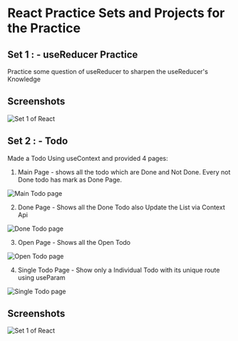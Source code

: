 # React Practice Sets and Projects for the Practice 


## Set 1 : - useReducer Practice 

Practice some question of useReducer to sharpen the useReducer's Knowledge


## Screenshots

![Set 1 of React](c:\Users\pc\Pictures\Screenshots\react1.png) 




## Set 2 : - Todo  

Made a Todo Using useContext and provided 4 pages:

1. Main Page - shows all the todo which are Done and Not Done.
    Every not Done todo has mark as Done Page.

![Main Todo page](c:\Users\pc\Pictures\Screenshots\main-todo.png)

2. Done Page - Shows all the Done Todo also Update the List via Context Api

![Done Todo page](c:\Users\pc\Pictures\Screenshots\Done-page.png)

3. Open Page - Shows all the Open Todo

![Open Todo page](c:\Users\pc\Pictures\Screenshots\open-todo.png)

4. Single Todo Page - Show only a Individual Todo with its unique route using useParam

![Single Todo page](c:\Users\pc\Pictures\Screenshots\single-todo.png)

## Screenshots

![Set 1 of React](c:\Users\pc\Pictures\Screenshots\react1.png)